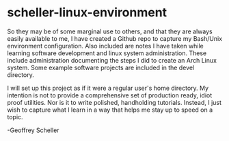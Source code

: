 # scheller-linux-environment

So they may be of some marginal use to others, and that they
are always easily available to me, I have created a Github repo
to capture my Bash/Unix environment configuration.  Also
included are notes I have taken while learning software development
and linux system administration.  These include administration 
documenting the steps I did to create an Arch Linux system.  Some
example software projects are included in the devel directory.

I will set up this project as if it were a regular user's home
directory.  My intention is not to provide a comprehensive set
of production ready, idiot proof utilities.  Nor is it to write
polished, handholding tutorials.  Instead, I just wish to 
capture what I learn in a way that helps me stay up to speed on
a topic.  

-Geoffrey Scheller
